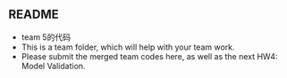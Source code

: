 ## README


- team 5的代码
- This is a team folder, which will help with your team work. 
- Please submit the merged team codes here, as well as the next HW4: Model Validation.